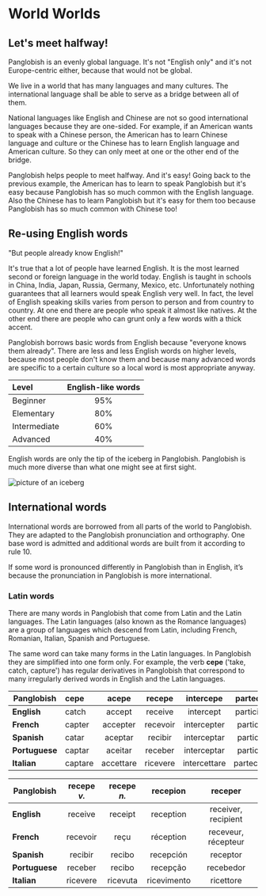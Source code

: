 # World Worlds

## Let's meet halfway!

Panglobish is an evenly global language.
It's not "English only" and it's not Europe-centric either,
because that would not be global.

We live in a world that has many languages and many cultures.
The international language shall be able to serve as a bridge between all of them.

National languages like English and Chinese are not so good international languages because they are one-sided.
For example, if an American wants to speak with a Chinese person,
the American has to learn Chinese language and culture
or the Chinese has to learn English language and American culture.
So they can only meet at one or the other end of the bridge.

Panglobish helps people to meet halfway.
And it's easy!
Going back to the previous example,
the American has to learn to speak Panglobish
but it's easy because Panglobish has so much common with the English language.
Also the Chinese has to learn Panglobish
but it's easy for them too because Panglobish has so much common with Chinese too!


## Re-using English words

"But people already know English!"

It's true that a lot of people have learned English.
It is the most learned second or foreign language in the world today.
English is taught in schools in China, India, Japan, Russia, Germany, Mexico, etc.
Unfortunately nothing guarantees that all learners would speak English very well.
In fact, the level of English speaking skills varies from person to person and from country to country.
At one end there are people who speak it almost like natives.
At the other end there are people who can grunt only a few words with a thick accent.

Panglobish borrows basic words from English because "everyone knows them already".
There are less and less English words on higher levels,
because most people don't know them
and because many advanced words are specific to a certain culture
so a local word is most appropriate anyway.

| Level          | English-like words |
|:---------------|:------------------:|
| Beginner       |        95%         |
| Elementary     |        80%         |
| Intermediate   |        60%         |
| Advanced       |        40%         |

English words are only the tip of the iceberg in Panglobish.
Panglobish is much more diverse than what one might see at first sight.

![](http://www.kupsala.net/PanGlobish/grafe/aismonte_eng.png "picture of an iceberg")


## International words

International words are borrowed from all parts of the world to Panglobish.
They are adapted to the Panglobish pronunciation and orthography.
One base word is admitted and additional words are built from it according to rule 10.

If some word is pronounced differently in Panglobish than in English, it’s because the pronunciation in Panglobish is more international.


### Latin words

There are many words in Panglobish that come from Latin and the Latin languages.
The Latin languages (also known as the Romance languages) are a group of languages which descend from Latin, including French, Romanian, Italian, Spanish and Portuguese.

The same word can take many forms in the Latin languages.
In Panglobish they are simplified into one form only.
For example, the verb
**cepe**
('take, catch, capture')
has regular derivatives in Panglobish
that correspond to many irregularly derived words in English and the Latin languages.

| Panglobish     | cepe    | acepe     | recepe   | intercepe    | partecepe   |
|----------------|:--------|:---------:|:--------:|:------------:|:-----------:|
| **English**    | catch   | accept    | receive  | intercept    | participate |
| **French**     | capter  | accepter  | recevoir | intercepter  | participer  | 
| **Spanish**    | catar   | aceptar   | recibir  | interceptar  | participar  | 
| **Portuguese** | captar  | aceitar   | receber  | interceptar  | participar  | 
| **Italian**    | captare | accettare | ricevere | intercettare | partecipare | 

| Panglobish     | recepe _v._ | recepe _n._ | recepion    | receper             |
|----------------|:-----------:|:-----------:|:-----------:|:-------------------:|
| **English**    | receive     | receipt     | reception   | receiver, recipient |
| **French**     | recevoir    | reçu        | réception   | receveur, récepteur |
| **Spanish**    | recibir     | recibo      | recepción   | receptor            |
| **Portuguese** | receber     | recibo      | recepção    | recebedor           |
| **Italian**    | ricevere    | ricevuta    | ricevimento | ricettore           |



